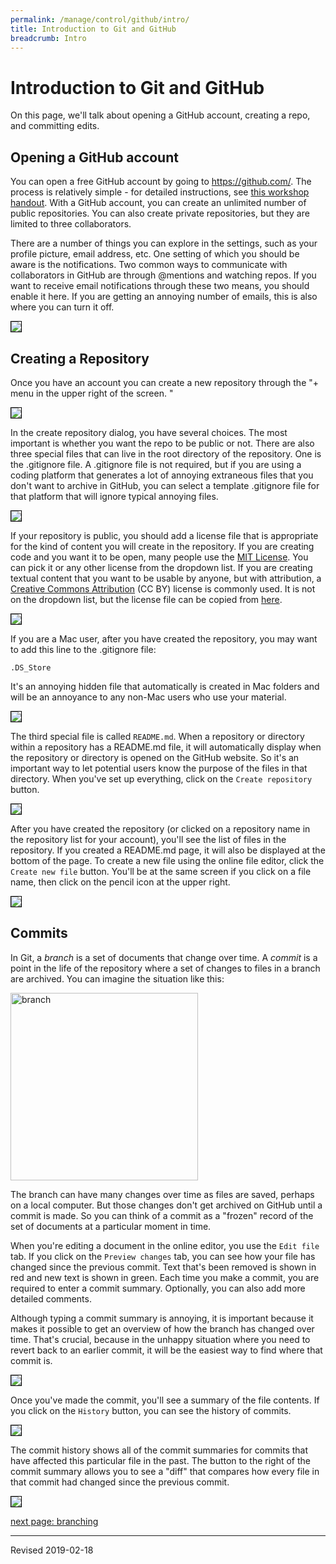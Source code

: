 ```yaml
---
permalink: /manage/control/github/intro/
title: Introduction to Git and GitHub
breadcrumb: Intro
---
```


# Introduction to Git and GitHub

On this page, we'll talk about opening a GitHub account, creating a repo, and committing edits.

## Opening a GitHub account

You can open a free GitHub account by going to <https://github.com/>. The process is relatively simple - for detailed instructions, see [this workshop handout](https://github.com/Ramona2020/learning-github/blob/master/Workshop%20I-III%20Handouts/Workshop-GitHubBasics.md).  With a GitHub account, you can create an unlimited number of public repositories.  You can also create private repositories, but they are limited to three collaborators.

There are a number of things you can explore in the settings, such as your profile picture, email address, etc. One setting of which you should be aware is the notifications.  Two common ways to communicate with collaborators in GitHub are through @mentions and watching repos.  If you want to receive email notifications through these two means, you should enable it here.  If you are getting an annoying number of emails, this is also where you can turn it off.

<img src="../images-intro/notification-settings.png" style="border:1px solid black">

## Creating a Repository

Once you have an account you can create a new repository through the "+ menu in the upper right of the screen.  "

<img src="../images-intro/new-repo.png" style="border:1px solid black">

In the create repository dialog, you have several choices.  The most important is whether you want the repo to be public or not.  There are also three special files that can live in the root directory of the repository.  One is the .gitignore file. A .gitignore file is not required, but if you are using a coding platform that generates a lot of annoying extraneous files that you don't want to archive in GitHub, you can select a template .gitignore file for that platform that will ignore typical annoying files.

<img src="../images-intro/choose-gitignore.png" style="border:1px solid black">

If your repository is public, you should add a license file that is appropriate for the kind of content you will create in the repository.  If you are creating code and you want it to be open, many people use the [MIT License](https://opensource.org/licenses/MIT).  You can pick it or any other license from the dropdown list.  If you are creating textual content that you want to be usable by anyone, but with attribution, a [Creative Commons Attribution](https://creativecommons.org/licenses/by/4.0/) (CC BY) license is commonly used. It is not on the dropdown list, but the license file can be copied from [here](https://github.com/tdwg/dwc/blob/master/LICENSE).

<img src="../images-intro/choose-license.png" style="border:1px solid black">

If you are a Mac user, after you have created the repository, you may want to add this line to the .gitignore file:

```
.DS_Store
```

It's an annoying hidden file that automatically is created in Mac folders and will be an annoyance to any non-Mac users who use your material.

<img src="../images-intro/create-repo.png" style="border:1px solid black">

The third special file is called `README.md`.  When a repository or directory within a repository has a README.md file, it will automatically display when the repository or directory is opened on the GitHub website.  So it's an important way to let potential users know the purpose of the files in that directory.  When you've set up everything, click on the `Create repository` button.

<img src="../images-intro/add-ds-store-to-gitignore.png" style="border:1px solid black">

After you have created the repository (or clicked on a repository name in the repository list for your account), you'll see the list of files in the repository.  If you created a README.md page, it will also be displayed at the bottom of the page.  To create a new file using the online file editor, click the `Create new file` button.  You'll be at the same screen if you click on a file name, then click on the pencil icon at the upper right.

<img src="../images-intro/file-list.png" style="border:1px solid black">

## Commits

In Git, a *branch* is a set of documents that change over time.  A *commit* is a point in the life of the repository where a set of changes to files in a branch are archived. You can imagine the situation like this:

<img src="../images-2b/commits.jpg" alt="branch" width="300"/>

The branch can have many changes over time as files are saved, perhaps on a local computer.  But those changes don't get archived on GitHub until a commit is made.  So you can think of a commit as a "frozen" record of the set of documents at a particular moment in time.

When you're editing a document in the online editor, you use the `Edit file` tab.  If you click on the `Preview changes` tab, you can see how your file has changed since the previous commit.  Text that's been removed is shown in red and new text is shown in green.  Each time you make a commit, you are required to enter a commit summary.  Optionally, you can also add more detailed comments.

Although typing a commit summary is annoying, it is important because it makes it possible to get an overview of how the branch has changed over time.  That's crucial, because in the unhappy situation where you need to revert back to an earlier commit, it will be the easiest way to find where that commit is.

<img src="../images-intro/make-commit.png" style="border:1px solid black">

Once you've made the commit, you'll see a summary of the file contents.  If you click on the `History` button, you can see the history of commits.

<img src="../images-intro/file-summary.png" style="border:1px solid black">

The commit history shows all of the commit summaries for commits that have affected this particular file in the past.  The button to the right of the commit summary allows you to see a "diff" that compares how every file in that commit had changed since the previous commit.

<img src="../images-intro/commit-history.png" style="border:1px solid black">

[next page: branching](../branch/)

----
Revised 2019-02-18
